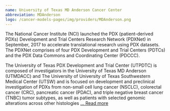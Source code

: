```yaml
---
name: University of Texas MD Anderson Cancer Center
abbreviation: MDAnderson
logo: /cancer-models-pages/img/providers/MDAnderson.png
---
```


The National Cancer Institute (NCI) launched the PDX (patient-derived PDXs) Development and Trial Centers Research Network (PDXNet) in September, 2017 to accelerate translational research using PDX datasets. The PDXNet comprises of four PDX Development and Trial Centers (PDTCs) and the PDX Data Commons and Coordinating Center (PDCCC).

The University of Texas PDX Development and Trial Center (UTPDTC) is composed of investigators in the University of Texas MD Anderson (UTMDACC) and The University of University of Texas Southwestern Medical Center (UTSW) and is focused on development and preclinical investigation of PDXs from non-small cell lung cancer (NSCLC), colorectal cancer (CRC), pancreatic cancer (PDAC), and triple negative breast cancer (TNBC) tumor subtypes, as well as patients with selected genomic alterations across other histologies [... Read more](https://www.pdxnetwork.org/md-anderson)

